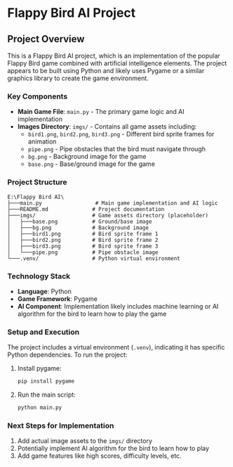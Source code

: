 # Flappy Bird AI Project

## Project Overview
This is a Flappy Bird AI project, which is an implementation of the popular Flappy Bird game combined with artificial intelligence elements. The project appears to be built using Python and likely uses Pygame or a similar graphics library to create the game environment.

### Key Components
- **Main Game File**: `main.py` - The primary game logic and AI implementation
- **Images Directory**: `imgs/` - Contains all game assets including:
  - `bird1.png`, `bird2.png`, `bird3.png` - Different bird sprite frames for animation
  - `pipe.png` - Pipe obstacles that the bird must navigate through
  - `bg.png` - Background image for the game
  - `base.png` - Base/ground image for the game

### Project Structure
```
E:\Flappy Bird AI\
├───main.py                 # Main game implementation and AI logic
├───README.md              # Project documentation
├───imgs/                  # Game assets directory (placeholder)
│   ├───base.png           # Ground/base image
│   ├───bg.png             # Background image
│   ├───bird1.png          # Bird sprite frame 1
│   ├───bird2.png          # Bird sprite frame 2
│   ├───bird3.png          # Bird sprite frame 3
│   └───pipe.png           # Pipe obstacle image
└───.venv/                 # Python virtual environment
```

### Technology Stack
- **Language**: Python
- **Game Framework**: Pygame
- **AI Component**: Implementation likely includes machine learning or AI algorithm for the bird to learn how to play the game

### Setup and Execution
The project includes a virtual environment (`.venv`), indicating it has specific Python dependencies. To run the project:

1. Install pygame:
   ```bash
   pip install pygame
   ```

2. Run the main script:
   ```bash
   python main.py
   ```

### Next Steps for Implementation
1. Add actual image assets to the `imgs/` directory
2. Potentially implement AI algorithm for the bird to learn how to play
3. Add game features like high scores, difficulty levels, etc.